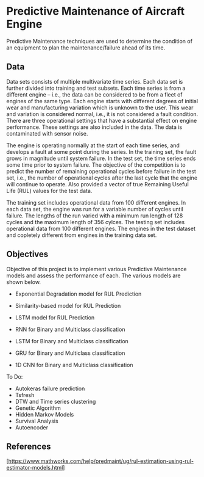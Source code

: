 # Predictive Maintenance of Aircraft Engine

Predictive Maintenance techniques are used to determine the condition of an equipment to plan the maintenance/failure ahead of its time. 

## Data
Data sets consists of multiple multivariate time series. Each data set is further divided into training and test subsets. Each time series is from a different engine – i.e., the data can be considered to be from a fleet of engines of the same type. Each engine starts with different degrees of initial wear and manufacturing variation which is unknown to the user. This wear and variation is considered normal, i.e., it is not considered a fault condition. There are three operational settings that have a substantial effect on engine performance. These settings are also included in the data. The data is contaminated with sensor noise.

The engine is operating normally at the start of each time series, and develops a fault at some point during the series. In the training set, the fault grows in magnitude until system failure. In the test set, the time series ends some time prior to system failure. The objective of the competition is to predict the number of remaining operational cycles before failure in the test set, i.e., the number of operational cycles after the last cycle that the engine will continue to operate. Also provided a vector of true Remaining Useful Life (RUL) values for the test data.

The training set includes operational data from 100 different engines. In each data set, the engine was run for a variable number of cycles until failure. The lengths of the run varied with a minimum run length of 128 cycles and the maximum length of 356 cylces. The testing set includes operational data from 100 different engines. The engines in the test dataset and copletely different from engines in the training data set.

## Objectives
Objective of this project is to implement various Predictive Maintenance models and assess the performance of each. The various models are shown below.

- Exponential Degradation model for RUL Prediction
- Similarity-based model for RUL Prediction
- LSTM model for RUL Prediction

- RNN for Binary and Multiclass classification
- LSTM for Binary and Multiclass classification
- GRU for Binary and Multiclass classification
- 1D CNN for Binary and Multiclass classification

To Do:
- Autokeras failure prediction
- Tsfresh 
- DTW and Time series clustering
- Genetic Algorithm
- Hidden Markov Models
- Survival Analysis
- Autoencoder






## References

[https://www.mathworks.com/help/predmaint/ug/rul-estimation-using-rul-estimator-models.html]

